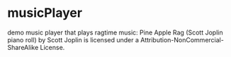# musicPlayer
demo music player that plays ragtime music: Pine Apple Rag (Scott Joplin piano roll) by Scott Joplin is licensed under a Attribution-NonCommercial-ShareAlike License.
